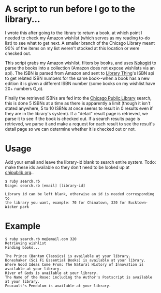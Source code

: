 # A script to run before I go to the library...

I wrote this after going to the library to return a book, at which point I needed to check my Amazon wishlist (which serves as my reading to-do list) to see what to get next. A smaller branch of the Chicago Library meant 90% of the items on my list weren't stocked at this location or were checked out.

This script grabs my Amazon wishlist, filters by books, and uses [Nokogiri](http://www.nokogiri.org) to parse the books into a collection (Amazon does not expose wishlists via an api). The ISBN is parsed from Amazon and sent to [Library Thing](http://www.librarything.com)'s ISBN api to get related ISBN numbers for the same book--when a book has a new edition it is given a different ISBN number (some books on my wishlist have 20+ numbers O_o).

Finally the retrieved ISBNs are fed into the [Chicago Public Library](http://www.chipublib.org) search, this is done 5 ISBNs at a time as there is apparently a limit (though it isn't stated anywhere, 5 to 10 ISBNs at once seems to result in 0 results even if they are in the library's system). If a "detail" result page is retrieved, we parse it to see if the book is checked out. If a search results page is retrieved, we parse it and make a request for each result to see the result's detail page so we can determine whether it is checked out or not.

# Usage

Add your email and leave the library-id blank to search entire system. Todo: make these ids available so they don't need to be looked up at [chipublib.org](chipublib.org)..

    $ ruby search.rb
    Usage: search.rb [email] [library-id]

    Library id can be left blank, otherwise an id is needed corresponding to
    the library you want, example: 70 for Chinatown, 320 for Bucktown-Wicker park

# Example

    $ ruby search.rb me@email.com 320
    Retrieving wishlist
    Finding books...

    The Prince (Bantam Classics) is available at your library.
    Boneshaker (Sci Fi Essential Books) is available at your library.
    Where Good Ideas Come From: The Natural History of Innovation is available at your library.
    River of Gods is available at your library.
    The Name of the Rose: including the Author's Postscript is available at your library.
    Foucault's Pendulum is available at your library.
